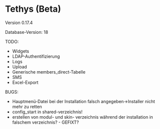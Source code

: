 Tethys (Beta)
=============

Version 0.17.4

Database-Version: 18

TODO:
* Widgets
* LDAP-Authentifizierung
* Logs
* Upload
* Generische members_direct-Tabelle
* SMS
* Excel-Export

BUGS:
* Hauptmenü-Datei bei der Installation falsch angegeben->Installer nicht mehr zu retten
* config_start in shared-verzeichnis!
* erstellen von modul- und skin- verzeichnis während der installation in falschem verzeichnis? - GEFIXT?

